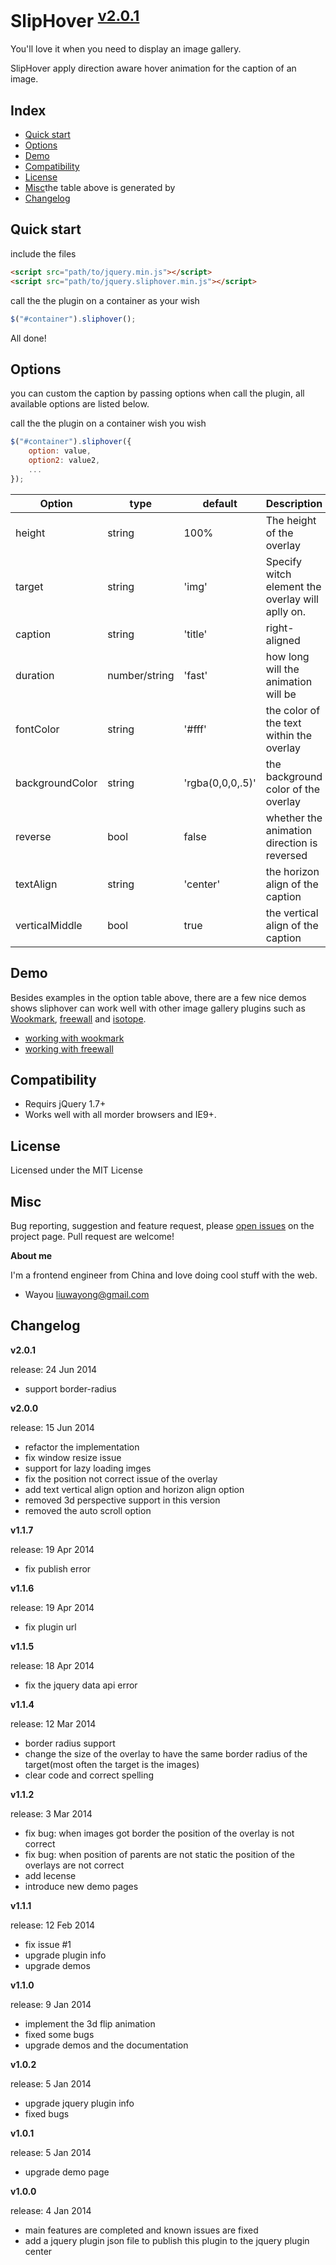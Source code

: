
# SlipHover <sup>[v2.0.1](https://github.com/wayou/SlipHover/releases/tag/v2.0.1)</sup>

You'll love it when you need to display an image gallery.

SlipHover apply direction aware hover animation for the caption of an image.


## Index

* [Quick start](#quick-start)
* [Options](#options)
* [Demo](#demo)
* [Compatibility](#compatibility)
* [License](#license)
* [Misc](#misc)the table above is generated by
* [Changelog](#changelog)




## Quick start


include the files

```html
<script src="path/to/jquery.min.js"></script>
<script src="path/to/jquery.sliphover.min.js"></script>
```

call the the plugin on a container as your wish
```js
$("#container").sliphover();
```
All done!



## Options


you can custom the caption by passing options when call the plugin, all available options are listed below.

call the the plugin on a container wish you wish
```js
$("#container").sliphover({
    option: value,
    option2: value2,
    ...
});
```

| Option          | type          | default          | Description                                      | Example 		|
|-----------------|---------------|------------------|--------------------------------------------------|-------------	|
| height          | string        | 100%             | The height of the overlay                        | [view](http://wayou.github.io/SlipHover/target.html) |
| target          | string        | 'img'            | Specify witch element the overlay will aplly on. | [view](http://wayou.github.io/SlipHover/target.html) |
| caption         | string        | 'title'          | right-aligned                                    | [view](http://wayou.github.io/SlipHover/caption.html)     |
| duration        | number/string | 'fast'           | how long will the animation will be              | [view](http://wayou.github.io/SlipHover/duration.html)     |
| fontColor       | string        | '#fff'           | the color of the text within the overlay         | [view](http://wayou.github.io/SlipHover/fontcolor.html)     |
| backgroundColor | string        | 'rgba(0,0,0,.5)' | the background color of the overlay              | [view](http://wayou.github.io/SlipHover/backgroundcolor.html)     |
| reverse         | bool          | false            | whether the animation direction is reversed      | [view](http://wayou.github.io/SlipHover/reverse.html)     |
| textAlign       | string        | 'center'         | the horizon align of the caption                 | [view](http://wayou.github.io/SlipHover/textalign.html)     |
| verticalMiddle  | bool          | true             | the vertical align of the caption                | [view](http://wayou.github.io/SlipHover/textalign.html)     |




## Demo


Besides examples in the option table above, there are a few nice demos shows sliphover can work well with other image gallery plugins such as [Wookmark](http://www.wookmark.com/jquery-plugin), [freewall](http://vnjs.net/www/project/freewall/) and [isotope](http://isotope.metafizzy.co/).

* [working with wookmark](http://wayou.github.io/SlipHover/wookmark.html)
* [working with freewall](http://wayou.github.io/SlipHover/freewall.html)
  


## Compatibility

* Requirs jQuery 1.7+
* Works well with all morder browsers and IE9+.
  

## License

Licensed under the MIT License


## Misc

Bug reporting, suggestion and feature request, please [open issues](https://github.com/wayou/SlipHover/issues/new) on the project page.
Pull request are welcome!



**About me**

I'm a frontend engineer from China and love doing cool stuff with the web. 
* Wayou <liuwayong@gmail.com>


## Changelog

**v2.0.1**

release: 24 Jun 2014

- support border-radius


**v2.0.0**

release: 15 Jun 2014

- refactor the implementation
- fix window resize issue
- support for lazy loading imges
- fix the position not correct issue of the overlay
- add text vertical align option and horizon align option
- removed 3d perspective support in this version
- removed the auto scroll option



**v1.1.7**

release: 19 Apr 2014

- fix publish error


**v1.1.6**

release: 19 Apr 2014

- fix plugin url


**v1.1.5**

release: 18 Apr 2014

- fix the jquery data api error


**v1.1.4**

release: 12 Mar 2014

- border radius support
- change the size of the overlay to have the same border radius of the target(most often the target is the images)
- clear code and correct spelling


**v1.1.2**

release: 3 Mar 2014

- fix bug: when images got border the position of the overlay is not correct
- fix bug: when position of parents are not static the position of the overlays are not correct
- add lecense
- introduce new demo pages


**v1.1.1**

release: 12 Feb 2014

- fix issue #1
- upgrade plugin info
- upgrade demos


**v1.1.0**

release: 9 Jan 2014

- implement the 3d flip animation
- fixed some bugs
- upgrade demos and the documentation


**v1.0.2**

release: 5 Jan 2014

- upgrade jquery plugin info
- fixed bugs


**v1.0.1**

release: 5 Jan 2014

- upgrade demo page

**v1.0.0**

release: 4 Jan 2014

- main features are completed and known issues are fixed
- add a jquery plugin json file to publish this plugin to the jquery plugin center




  
